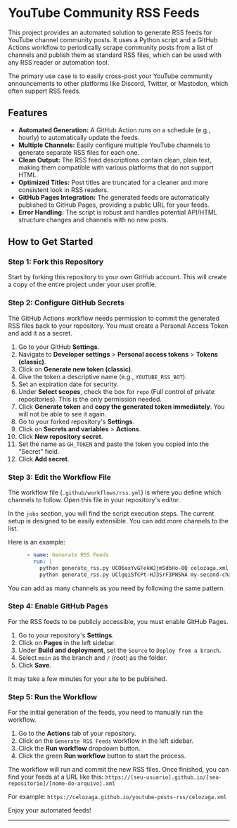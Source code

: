 # YouTube Community RSS Feeds

This project provides an automated solution to generate RSS feeds for YouTube channel community posts. It uses a Python script and a GitHub Actions workflow to periodically scrape community posts from a list of channels and publish them as standard RSS files, which can be used with any RSS reader or automation tool.

The primary use case is to easily cross-post your YouTube community announcements to other platforms like Discord, Twitter, or Mastodon, which often support RSS feeds.

## Features

* **Automated Generation:** A GitHub Action runs on a schedule (e.g., hourly) to automatically update the feeds.
* **Multiple Channels:** Easily configure multiple YouTube channels to generate separate RSS files for each one.
* **Clean Output:** The RSS feed descriptions contain clean, plain text, making them compatible with various platforms that do not support HTML.
* **Optimized Titles:** Post titles are truncated for a cleaner and more consistent look in RSS readers.
* **GitHub Pages Integration:** The generated feeds are automatically published to GitHub Pages, providing a public URL for your feeds.
* **Error Handling:** The script is robust and handles potential API/HTML structure changes and channels with no new posts.

## How to Get Started

### Step 1: Fork this Repository

Start by forking this repository to your own GitHub account. This will create a copy of the entire project under your user profile.

### Step 2: Configure GitHub Secrets

The GitHub Actions workflow needs permission to commit the generated RSS files back to your repository. You must create a Personal Access Token and add it as a secret.

1.  Go to your GitHub **Settings**.
2.  Navigate to **Developer settings** > **Personal access tokens** > **Tokens (classic)**.
3.  Click on **Generate new token (classic)**.
4.  Give the token a descriptive name (e.g., `YOUTUBE_RSS_BOT`).
5.  Set an expiration date for security.
6.  Under **Select scopes**, check the box for `repo` (Full control of private repositories). This is the only permission needed.
7.  Click **Generate token** and **copy the generated token immediately**. You will not be able to see it again.
8.  Go to your forked repository's **Settings**.
9.  Click on **Secrets and variables** > **Actions**.
10. Click **New repository secret**.
11. Set the name as `GH_TOKEN` and paste the token you copied into the "Secret" field.
12. Click **Add secret**.

### Step 3: Edit the Workflow File

The workflow file (`.github/workflows/rss.yml`) is where you define which channels to follow. Open this file in your repository's editor.

In the `jobs` section, you will find the script execution steps. The current setup is designed to be easily extensible. You can add more channels to the list.

Here is an example:
```yaml
      - name: Generate RSS Feeds
        run: |
          python generate_rss.py UCO6axYvGFekWJjmSdbHo-8Q celozaga.xml
          python generate_rss.py UClgqiSfCPt-HJ3SrF3PNSNA my-second-channel.xml
````

You can add as many channels as you need by following the same pattern.

### Step 4: Enable GitHub Pages

For the RSS feeds to be publicly accessible, you must enable GitHub Pages.

1.  Go to your repository's **Settings**.
2.  Click on **Pages** in the left sidebar.
3.  Under **Build and deployment**, set the `Source` to `Deploy from a branch`.
4.  Select `main` as the branch and `/` (root) as the folder.
5.  Click **Save**.

It may take a few minutes for your site to be published.

### Step 5: Run the Workflow

For the initial generation of the feeds, you need to manually run the workflow.

1.  Go to the **Actions** tab of your repository.
2.  Click on the `Generate RSS Feeds` workflow in the left sidebar.
3.  Click the **Run workflow** dropdown button.
4.  Click the green **Run workflow** button to start the process.

The workflow will run and commit the new RSS files. Once finished, you can find your feeds at a URL like this:
`https://[seu-usuario].github.io/[seu-repositorio]/[nome-do-arquivo].xml`

For example:
`https://celozaga.github.io/youtube-posts-rss/celozaga.xml`

Enjoy your automated feeds\!

-----
